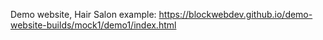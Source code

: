 Demo website, Hair Salon example:
https://blockwebdev.github.io/demo-website-builds/mock1/demo1/index.html
